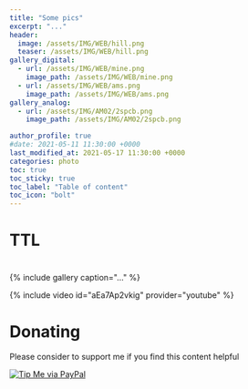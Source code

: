 ```yaml
---
title: "Some pics"
excerpt: "..."
header:
  image: /assets/IMG/WEB/hill.png
  teaser: /assets/IMG/WEB/hill.png
gallery_digital:
  - url: /assets/IMG/WEB/mine.png
    image_path: /assets/IMG/WEB/mine.png
  - url: /assets/IMG/WEB/ams.png
    image_path: /assets/IMG/WEB/ams.png
gallery_analog:
  - url: /assets/IMG/AM02/2spcb.png
    image_path: /assets/IMG/AM02/2spcb.png

author_profile: true
#date: 2021-05-11 11:30:00 +0000
last_modified_at: 2021-05-17 11:30:00 +0000
categories: photo
toc: true
toc_sticky: true
toc_label: "Table of content"
toc_icon: "bolt" 
---
```

# TTL

##

#
{% include gallery caption="..." %}



{% include video id="aEa7Ap2vkig" provider="youtube" %}

# Donating

Please consider to support me if you find this content helpful

[![Tip Me via PayPal](https://img.shields.io/badge/PayPal-tip%20me-bb005d.svg?style=for-the-badge&logo=paypal)](https://paypal.me/picogizmo)
